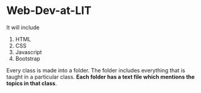 # Web-Dev-at-LIT
It will include
  1. HTML
  2. CSS
  3. Javascript
  4. Bootstrap

Every class is made into a folder. The folder includes everything that is taught in a particular class. **Each folder has a text file which mentions the topics in that class**.
